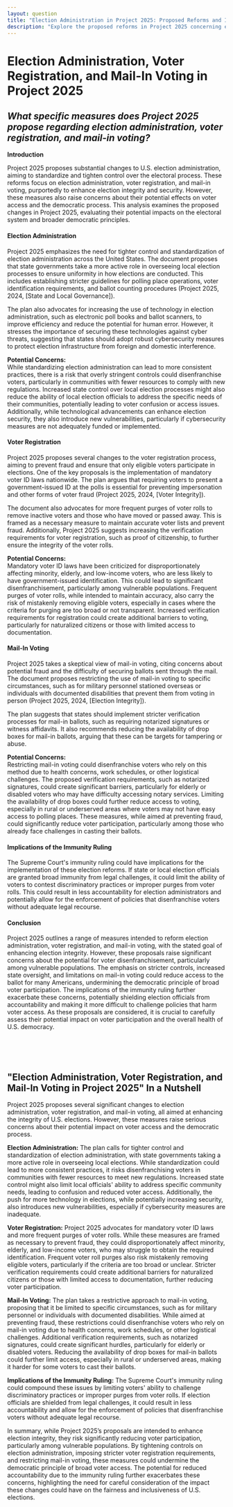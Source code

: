 ```yaml
---
layout: question
title: "Election Administration in Project 2025: Proposed Reforms and Impacts"
description: "Explore the proposed reforms in Project 2025 concerning election administration, voter registration, and mail-in voting. Analyze how these changes could impact election integrity and voter access."
---
```


# Election Administration, Voter Registration, and Mail-In Voting in Project 2025

## *What specific measures does Project 2025 propose regarding election administration, voter registration, and mail-in voting?*

**Introduction**

Project 2025 proposes substantial changes to U.S. election administration, aiming to standardize and tighten control over the electoral process. These reforms focus on election administration, voter registration, and mail-in voting, purportedly to enhance election integrity and security. However, these measures also raise concerns about their potential effects on voter access and the democratic process. This analysis examines the proposed changes in Project 2025, evaluating their potential impacts on the electoral system and broader democratic principles.

#### **Election Administration**

Project 2025 emphasizes the need for tighter control and standardization of election administration across the United States. The document proposes that state governments take a more active role in overseeing local election processes to ensure uniformity in how elections are conducted. This includes establishing stricter guidelines for polling place operations, voter identification requirements, and ballot counting procedures (Project 2025, 2024, [State and Local Governance]).

The plan also advocates for increasing the use of technology in election administration, such as electronic poll books and ballot scanners, to improve efficiency and reduce the potential for human error. However, it stresses the importance of securing these technologies against cyber threats, suggesting that states should adopt robust cybersecurity measures to protect election infrastructure from foreign and domestic interference.

**Potential Concerns:**  
While standardizing election administration can lead to more consistent practices, there is a risk that overly stringent controls could disenfranchise voters, particularly in communities with fewer resources to comply with new regulations. Increased state control over local election processes might also reduce the ability of local election officials to address the specific needs of their communities, potentially leading to voter confusion or access issues. Additionally, while technological advancements can enhance election security, they also introduce new vulnerabilities, particularly if cybersecurity measures are not adequately funded or implemented.

#### **Voter Registration**

Project 2025 proposes several changes to the voter registration process, aiming to prevent fraud and ensure that only eligible voters participate in elections. One of the key proposals is the implementation of mandatory voter ID laws nationwide. The plan argues that requiring voters to present a government-issued ID at the polls is essential for preventing impersonation and other forms of voter fraud (Project 2025, 2024, [Voter Integrity]).

The document also advocates for more frequent purges of voter rolls to remove inactive voters and those who have moved or passed away. This is framed as a necessary measure to maintain accurate voter lists and prevent fraud. Additionally, Project 2025 suggests increasing the verification requirements for voter registration, such as proof of citizenship, to further ensure the integrity of the voter rolls.

**Potential Concerns:**  
Mandatory voter ID laws have been criticized for disproportionately affecting minority, elderly, and low-income voters, who are less likely to have government-issued identification. This could lead to significant disenfranchisement, particularly among vulnerable populations. Frequent purges of voter rolls, while intended to maintain accuracy, also carry the risk of mistakenly removing eligible voters, especially in cases where the criteria for purging are too broad or not transparent. Increased verification requirements for registration could create additional barriers to voting, particularly for naturalized citizens or those with limited access to documentation.

#### **Mail-In Voting**

Project 2025 takes a skeptical view of mail-in voting, citing concerns about potential fraud and the difficulty of securing ballots sent through the mail. The document proposes restricting the use of mail-in voting to specific circumstances, such as for military personnel stationed overseas or individuals with documented disabilities that prevent them from voting in person (Project 2025, 2024, [Election Integrity]).

The plan suggests that states should implement stricter verification processes for mail-in ballots, such as requiring notarized signatures or witness affidavits. It also recommends reducing the availability of drop boxes for mail-in ballots, arguing that these can be targets for tampering or abuse.

**Potential Concerns:**  
Restricting mail-in voting could disenfranchise voters who rely on this method due to health concerns, work schedules, or other logistical challenges. The proposed verification requirements, such as notarized signatures, could create significant barriers, particularly for elderly or disabled voters who may have difficulty accessing notary services. Limiting the availability of drop boxes could further reduce access to voting, especially in rural or underserved areas where voters may not have easy access to polling places. These measures, while aimed at preventing fraud, could significantly reduce voter participation, particularly among those who already face challenges in casting their ballots.

#### **Implications of the Immunity Ruling**

The Supreme Court's immunity ruling could have implications for the implementation of these election reforms. If state or local election officials are granted broad immunity from legal challenges, it could limit the ability of voters to contest discriminatory practices or improper purges from voter rolls. This could result in less accountability for election administrators and potentially allow for the enforcement of policies that disenfranchise voters without adequate legal recourse.

#### **Conclusion**

Project 2025 outlines a range of measures intended to reform election administration, voter registration, and mail-in voting, with the stated goal of enhancing election integrity. However, these proposals raise significant concerns about the potential for voter disenfranchisement, particularly among vulnerable populations. The emphasis on stricter controls, increased state oversight, and limitations on mail-in voting could reduce access to the ballot for many Americans, undermining the democratic principle of broad voter participation. The implications of the immunity ruling further exacerbate these concerns, potentially shielding election officials from accountability and making it more difficult to challenge policies that harm voter access. As these proposals are considered, it is crucial to carefully assess their potential impact on voter participation and the overall health of U.S. democracy.

<br><br><br>

## <span id="nutshell">"Election Administration, Voter Registration, and Mail-In Voting in Project 2025" In a Nutshell</span>

Project 2025 proposes several significant changes to election administration, voter registration, and mail-in voting, all aimed at enhancing the integrity of U.S. elections. However, these measures raise serious concerns about their potential impact on voter access and the democratic process.

**Election Administration:** The plan calls for tighter control and standardization of election administration, with state governments taking a more active role in overseeing local elections. While standardization could lead to more consistent practices, it risks disenfranchising voters in communities with fewer resources to meet new regulations. Increased state control might also limit local officials' ability to address specific community needs, leading to confusion and reduced voter access. Additionally, the push for more technology in elections, while potentially increasing security, also introduces new vulnerabilities, especially if cybersecurity measures are inadequate.

**Voter Registration:** Project 2025 advocates for mandatory voter ID laws and more frequent purges of voter rolls. While these measures are framed as necessary to prevent fraud, they could disproportionately affect minority, elderly, and low-income voters, who may struggle to obtain the required identification. Frequent voter roll purges also risk mistakenly removing eligible voters, particularly if the criteria are too broad or unclear. Stricter verification requirements could create additional barriers for naturalized citizens or those with limited access to documentation, further reducing voter participation.

**Mail-In Voting:** The plan takes a restrictive approach to mail-in voting, proposing that it be limited to specific circumstances, such as for military personnel or individuals with documented disabilities. While aimed at preventing fraud, these restrictions could disenfranchise voters who rely on mail-in voting due to health concerns, work schedules, or other logistical challenges. Additional verification requirements, such as notarized signatures, could create significant hurdles, particularly for elderly or disabled voters. Reducing the availability of drop boxes for mail-in ballots could further limit access, especially in rural or underserved areas, making it harder for some voters to cast their ballots.

**Implications of the Immunity Ruling:** The Supreme Court's immunity ruling could compound these issues by limiting voters' ability to challenge discriminatory practices or improper purges from voter rolls. If election officials are shielded from legal challenges, it could result in less accountability and allow for the enforcement of policies that disenfranchise voters without adequate legal recourse.

In summary, while Project 2025’s proposals are intended to enhance election integrity, they risk significantly reducing voter participation, particularly among vulnerable populations. By tightening controls on election administration, imposing stricter voter registration requirements, and restricting mail-in voting, these measures could undermine the democratic principle of broad voter access. The potential for reduced accountability due to the immunity ruling further exacerbates these concerns, highlighting the need for careful consideration of the impact these changes could have on the fairness and inclusiveness of U.S. elections.
